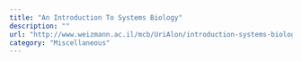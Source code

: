 ```yaml
---
title: "An Introduction To Systems Biology"
description: ""
url: "http://www.weizmann.ac.il/mcb/UriAlon/introduction-systems-biology-design-principles-biological-circuits"
category: "Miscellaneous"
---
```

